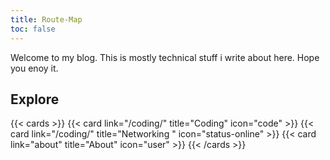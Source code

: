 ```yaml
---
title: Route-Map
toc: false
---
```


Welcome to my blog. This is mostly technical stuff i write about here. Hope you enoy it. 
## Explore

{{< cards >}}
  {{< card link="/coding/" title="Coding" icon="code" >}}
  {{< card link="/coding/" title="Networking " icon="status-online" >}}
  {{< card link="about" title="About" icon="user" >}}
{{< /cards >}}


